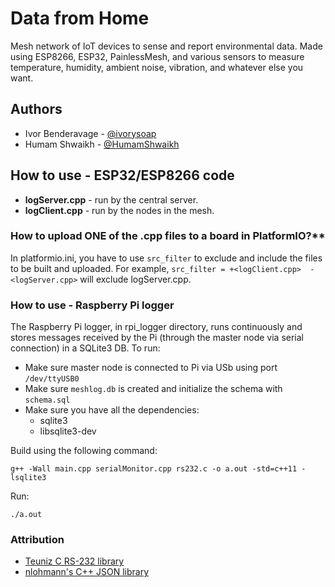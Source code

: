 # Data from Home

Mesh network of IoT devices to sense and report environmental data.  Made using ESP8266, ESP32, PainlessMesh, and various sensors to measure temperature, humidity, ambient noise, vibration, and whatever else you want.

## Authors

* Ivor Benderavage - [@ivorysoap](github.com/ivorysoap)
* Humam Shwaikh - [@HumamShwaikh](github.com/HumamShwaikh)

## How to use - ESP32/ESP8266 code

* **logServer.cpp** - run by the 
central server.
* **logClient.cpp** - run by the 
nodes in the mesh.

### How to upload ONE of the .cpp files to a board in PlatformIO?**

In platformio.ini, you have to 
use `src_filter` to exclude and 
include the files to be built and 
uploaded.  For example, 
`src_filter = +<logClient.cpp> 
-<logServer.cpp>` will exclude 
logServer.cpp.

### How to use - Raspberry Pi logger

The Raspberry Pi logger, in rpi_logger directory, runs continuously and stores messages received by the Pi (through the master node via serial connection) in a SQLite3 DB.  To run:

* Make sure master node is connected to Pi via USb using port `/dev/ttyUSB0`
* Make sure `meshlog.db` is created and initialize the schema with `schema.sql`
* Make sure you have all the dependencies:
    * sqlite3
    * libsqlite3-dev

Build using the following command:

`g++ -Wall main.cpp serialMonitor.cpp rs232.c -o a.out -std=c++11 -lsqlite3`

Run:

`./a.out`

### Attribution

* [Teuniz C RS-232 library](https://gitlab.com/Teuniz/RS-232)
* [nlohmann's C++ JSON library](https://github.com/nlohmann/json)
